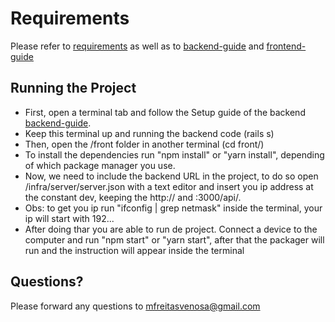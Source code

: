 # Requirements

Please refer to [requirements](./front/Requirements.md) as well as to [backend-guide](./back/README.md) and [frontend-guide](/front/README.md)

## Running the Project

* First, open a terminal tab and follow the Setup guide of the backend [backend-guide](./back/README.md).
* Keep this terminal up and running the backend code (rails s)
* Then, open the /front folder in another terminal (cd front/)
* To install the dependencies run "npm install" or "yarn install", depending of which package manager you use.
* Now, we need to include the backend URL in the project, to do so open /infra/server/server.json with a text editor and insert you ip address at the constant dev, keeping the http:// and :3000/api/.
* Obs: to get you ip run "ifconfig | grep netmask" inside the terminal, your ip will start with 192...
* After doing thar you are able to run de project. Connect a device to the computer and run "npm start" or "yarn start", after that the packager will run and the instruction will appear inside the terminal

## Questions?

Please forward any questions to mfreitasvenosa@gmail.com
